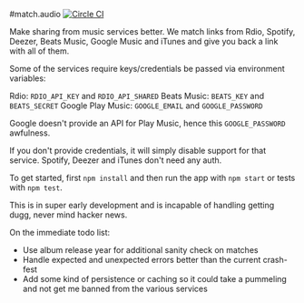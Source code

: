 #match.audio [![Circle CI](https://circleci.com/gh/kudos/match.audio.svg?style=svg)](https://circleci.com/gh/kudos/match.audio)

Make sharing from music services better. We match links from Rdio, Spotify, Deezer, Beats Music, Google Music and iTunes and give you back a link with all of them.

Some of the services require keys/credentials be passed via environment variables:

Rdio: `RDIO_API_KEY` and `RDIO_API_SHARED`
Beats Music: `BEATS_KEY` and `BEATS_SECRET`
Google Play Music: `GOOGLE_EMAIL` and `GOOGLE_PASSWORD`

Google doesn't provide an API for Play Music, hence this `GOOGLE_PASSWORD` awfulness.

If you don't provide credentials, it will simply disable support for that service. Spotify, Deezer and iTunes don't need any auth.

To get started, first `npm install` and then run the app with `npm start` or tests with `npm test`.

This is in super early development and is incapable of handling getting dugg, never mind hacker news.

On the immediate todo list:

* Use album release year for additional sanity check on matches
* Handle expected and unexpected errors better than the current crash-fest
* Add some kind of persistence or caching so it could take a pummeling and not get me banned from the various services
